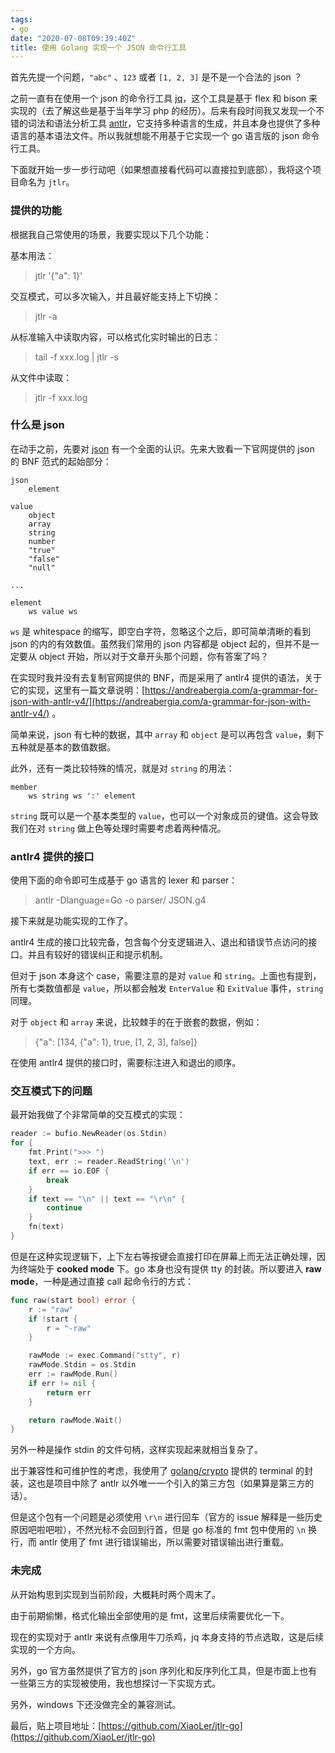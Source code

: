```yaml
---
tags:
- go
date: "2020-07-08T09:39:40Z"
title: 使用 Golang 实现一个 JSON 命令行工具
---
```


首先先提一个问题，`"abc"` 、`123` 或者 `[1, 2, 3]` 是不是一个合法的 json ？

之前一直有在使用一个 json 的命令行工具 [jq](https://github.com/stedolan/jq)，这个工具是基于 flex 和 bison 来实现的（去了解这些是基于当年学习 php 的经历）。后来有段时间我又发现一个不错的词法和语法分析工具 [antlr](https://github.com/antlr/antlr4)，它支持多种语言的生成，并且本身也提供了多种语言的基本语法文件。所以我就想能不用基于它实现一个 go 语言版的 json 命令行工具。

下面就开始一步一步行动吧（如果想直接看代码可以直接拉到底部），我将这个项目命名为 `jtlr`。

### 提供的功能

根据我自己常使用的场景，我要实现以下几个功能：

基本用法：

>   jtlr '{"a": 1}'

交互模式，可以多次输入，并且最好能支持上下切换：

>   jtlr -a

从标准输入中读取内容，可以格式化实时输出的日志：

>   tail -f xxx.log \| jtlr -s

从文件中读取：

>   jtlr -f  xxx.log

### 什么是 json

在动手之前，先要对 [json](https://www.json.org/) 有一个全面的认识。先来大致看一下官网提供的 json 的 BNF 范式的起始部分：

```
json
    element

value
    object
    array
    string
    number
    "true"
    "false"
    "null"

...

element
    ws value ws
```

`ws` 是 whitespace 的缩写，即空白字符，忽略这个之后，即可简单清晰的看到 json 的内的有效数值。虽然我们常用的 json 内容都是 object 起的，但并不是一定要从 object 开始，所以对于文章开头那个问题，你有答案了吗？

在实现时我并没有去复制官网提供的 BNF，而是采用了 antlr4 提供的语法，关于它的实现，这里有一篇文章说明：[https://andreabergia.com/a-grammar-for-json-with-antlr-v4/](https://andreabergia.com/a-grammar-for-json-with-antlr-v4/) 。

简单来说，json 有七种的数据，其中 `array` 和 `object` 是可以再包含 `value`，剩下五种就是基本的数值数据。

此外，还有一类比较特殊的情况，就是对 `string` 的用法：

```
member
    ws string ws ':' element
```

`string` 既可以是一个基本类型的 `value`，也可以一个对象成员的键值。这会导致我们在对 `string` 做上色等处理时需要考虑着两种情况。

### antlr4 提供的接口

使用下面的命令即可生成基于 go 语言的 lexer 和 parser：

>   antlr -Dlanguage=Go -o parser/ JSON.g4

接下来就是功能实现的工作了。

antlr4 生成的接口比较完备，包含每个分支逻辑进入、退出和错误节点访问的接口。并且有较好的错误纠正和提示机制。

但对于 json 本身这个 case，需要注意的是对 `value` 和 `string`。上面也有提到，所有七类数值都是 `value`，所以都会触发 `EnterValue` 和 `ExitValue` 事件，`string` 同理。

对于 `object` 和 `array` 来说，比较棘手的在于嵌套的数据，例如：

>   {"a": [134, {"a": 1}, true, [1, 2, 3], false]}

在使用 antlr4 提供的接口时，需要标注进入和退出的顺序。

### 交互模式下的问题

最开始我做了个非常简单的交互模式的实现：

```go
reader := bufio.NewReader(os.Stdin)
for {
    fmt.Print(">>> ")
    text, err := reader.ReadString('\n')
    if err == io.EOF {
        break
    }
    if text == "\n" || text == "\r\n" {
        continue
    }
    fn(text)
}
```

但是在这种实现逻辑下，上下左右等按键会直接打印在屏幕上而无法正确处理，因为终端处于 **cooked mode** 下。go 本身也没有提供 tty 的封装。所以要进入 **raw mode**，一种是通过直接 call 起命令行的方式：

``` go
func raw(start bool) error {
    r := "raw"
    if !start {
        r = "-raw"
    }

    rawMode := exec.Command("stty", r)
    rawMode.Stdin = os.Stdin
    err := rawMode.Run()
    if err != nil {
        return err
    }

    return rawMode.Wait()
}
```

另外一种是操作 stdin 的文件句柄，这样实现起来就相当复杂了。

出于兼容性和可维护性的考虑，我使用了 [golang/crypto](https://github.com/golang/crypto) 提供的 terminal 的封装，这也是项目中除了 antlr 以外唯一一个引入的第三方包（如果算是第三方的话）。

但是这个包有一个问题是必须使用 `\r\n` 进行回车（官方的 issue 解释是一些历史原因吧啦吧啦），不然光标不会回到行首，但是 go 标准的 fmt 包中使用的 `\n` 换行，而 antlr 使用了 fmt 进行错误输出，所以需要对错误输出进行重载。

### 未完成

从开始构思到实现到当前阶段，大概耗时两个周末了。

由于前期偷懒，格式化输出全部使用的是 fmt，这里后续需要优化一下。

现在的实现对于 antlr 来说有点像用牛刀杀鸡，jq 本身支持的节点选取，这是后续实现的一个方向。

另外，go 官方虽然提供了官方的 json 序列化和反序列化工具，但是市面上也有一些第三方的实现被使用，我也想探讨一下实现方式。

另外，windows 下还没做完全的兼容测试。


最后，贴上项目地址：[https://github.com/XiaoLer/jtlr-go](https://github.com/XiaoLer/jtlr-go)

